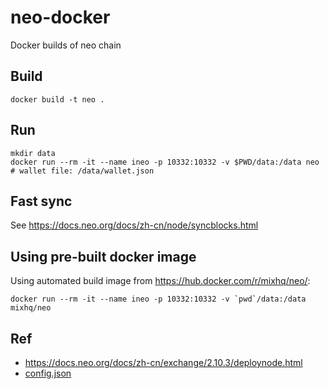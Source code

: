 # neo-docker
Docker builds of neo chain

## Build

```
docker build -t neo .
```

## Run

```
mkdir data
docker run --rm -it --name ineo -p 10332:10332 -v $PWD/data:/data neo
# wallet file: /data/wallet.json
```

## Fast sync
See <https://docs.neo.org/docs/zh-cn/node/syncblocks.html>

## Using pre-built docker image

Using automated build image from <https://hub.docker.com/r/mixhq/neo/>:

```
docker run --rm -it --name ineo -p 10332:10332 -v `pwd`/data:/data mixhq/neo
```

## Ref
- <https://docs.neo.org/docs/zh-cn/exchange/2.10.3/deploynode.html>
- [config.json](https://github.com/neo-project/neo-cli/raw/master/neo-cli/config.json)
